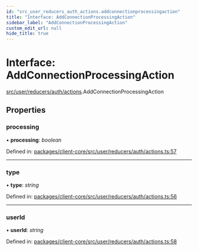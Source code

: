 ```yaml
---
id: "src_user_reducers_auth_actions.addconnectionprocessingaction"
title: "Interface: AddConnectionProcessingAction"
sidebar_label: "AddConnectionProcessingAction"
custom_edit_url: null
hide_title: true
---
```


# Interface: AddConnectionProcessingAction

[src/user/reducers/auth/actions](../modules/src_user_reducers_auth_actions.md).AddConnectionProcessingAction

## Properties

### processing

• **processing**: *boolean*

Defined in: [packages/client-core/src/user/reducers/auth/actions.ts:57](https://github.com/xr3ngine/xr3ngine/blob/77d12cea0/packages/client-core/src/user/reducers/auth/actions.ts#L57)

___

### type

• **type**: *string*

Defined in: [packages/client-core/src/user/reducers/auth/actions.ts:56](https://github.com/xr3ngine/xr3ngine/blob/77d12cea0/packages/client-core/src/user/reducers/auth/actions.ts#L56)

___

### userId

• **userId**: *string*

Defined in: [packages/client-core/src/user/reducers/auth/actions.ts:58](https://github.com/xr3ngine/xr3ngine/blob/77d12cea0/packages/client-core/src/user/reducers/auth/actions.ts#L58)
